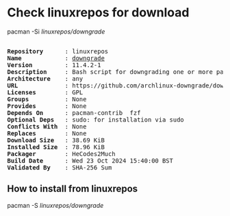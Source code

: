 # Check linuxrepos for download

pacman -Si *linuxrepos/downgrade*

<div class="highlight"><pre class="highlight"><text>
<b>Repository</b>      : linuxrepos
<b>Name</b>            : <a href="../../x86_64/downgrade-11.4.2-1-any.pkg.tar.zst">downgrade</a>
<b>Version</b>         : 11.4.2-1
<b>Description</b>     : Bash script for downgrading one or more packages to a version in your cache or the A.L.A.
<b>Architecture</b>    : any
<b>URL</b>             : https://github.com/archlinux-downgrade/downgrade
<b>Licenses</b>        : GPL
<b>Groups</b>          : None
<b>Provides</b>        : None
<b>Depends On</b>      : pacman-contrib  fzf
<b>Optional Deps</b>   : sudo: for installation via sudo
<b>Conflicts With</b>  : None
<b>Replaces</b>        : None
<b>Download Size</b>   : 38.69 KiB
<b>Installed Size</b>  : 78.96 KiB
<b>Packager</b>        : HeCodes2Much <wayne6324@gmail.com>
<b>Build Date</b>      : Wed 23 Oct 2024 15:40:00 BST
<b>Validated By</b>    : SHA-256 Sum
</text></pre></div>

## How to install from linuxrepos

pacman -S *linuxrepos/downgrade*
